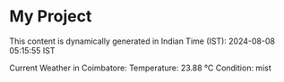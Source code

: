 # My Project

This content is dynamically generated in Indian Time (IST): 2024-08-08 05:15:55 IST


Current Weather in Coimbatore:
Temperature: 23.88 °C
Condition: mist

